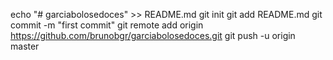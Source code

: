 echo "# garciabolosedoces" >> README.md
git init
git add README.md
git commit -m "first commit"
git remote add origin https://github.com/brunobgr/garciabolosedoces.git
git push -u origin master

